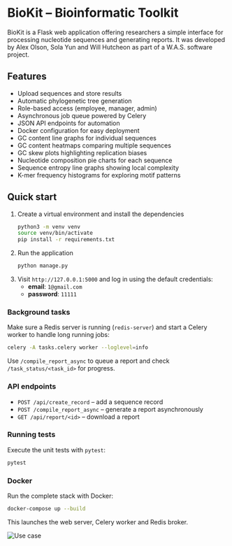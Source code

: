 # BioKit – Bioinformatic Toolkit

BioKit is a Flask web application offering researchers a simple interface for processing nucleotide sequences and generating reports. It was developed by Alex Olson, Sola Yun and Will Hutcheon as part of a W.A.S. software project.

## Features
- Upload sequences and store results
- Automatic phylogenetic tree generation
- Role-based access (employee, manager, admin)
- Asynchronous job queue powered by Celery
- JSON API endpoints for automation
- Docker configuration for easy deployment
- GC content line graphs for individual sequences
- GC content heatmaps comparing multiple sequences
- GC skew plots highlighting replication biases
- Nucleotide composition pie charts for each sequence
- Sequence entropy line graphs showing local complexity
- K-mer frequency histograms for exploring motif patterns

## Quick start
1. Create a virtual environment and install the dependencies
   ```bash
   python3 -m venv venv
   source venv/bin/activate
   pip install -r requirements.txt
   ```
2. Run the application
   ```bash
   python manage.py
   ```
3. Visit `http://127.0.0.1:5000` and log in using the default credentials:
   - **email**: `1@gmail.com`
   - **password**: `11111`

### Background tasks
Make sure a Redis server is running (``redis-server``) and start a Celery worker to handle long running jobs:
```bash
celery -A tasks.celery worker --loglevel=info
```
Use `/compile_report_async` to queue a report and check `/task_status/<task_id>` for progress.

### API endpoints
- `POST /api/create_record` – add a sequence record
- `POST /compile_report_async` – generate a report asynchronously
- `GET /api/report/<id>` – download a report

### Running tests
Execute the unit tests with `pytest`:
```bash
pytest
```

### Docker
Run the complete stack with Docker:
```bash
docker-compose up --build
```
This launches the web server, Celery worker and Redis broker.

![Use case](https://github.com/aolson078/biokit/assets/69769089/97b19bdb-c369-4d3a-a883-24ca40f4b959)
